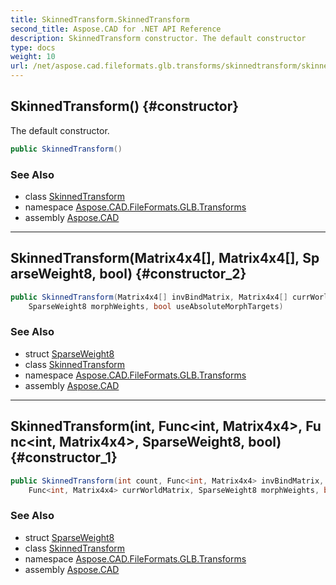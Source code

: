 ```yaml
---
title: SkinnedTransform.SkinnedTransform
second_title: Aspose.CAD for .NET API Reference
description: SkinnedTransform constructor. The default constructor
type: docs
weight: 10
url: /net/aspose.cad.fileformats.glb.transforms/skinnedtransform/skinnedtransform/
---
```

## SkinnedTransform() {#constructor}

The default constructor.

```csharp
public SkinnedTransform()
```

### See Also

* class [SkinnedTransform](../)
* namespace [Aspose.CAD.FileFormats.GLB.Transforms](../../skinnedtransform/)
* assembly [Aspose.CAD](../../../)

---

## SkinnedTransform(Matrix4x4[], Matrix4x4[], SparseWeight8, bool) {#constructor_2}

```csharp
public SkinnedTransform(Matrix4x4[] invBindMatrix, Matrix4x4[] currWorldMatrix, 
    SparseWeight8 morphWeights, bool useAbsoluteMorphTargets)
```

### See Also

* struct [SparseWeight8](../../sparseweight8/)
* class [SkinnedTransform](../)
* namespace [Aspose.CAD.FileFormats.GLB.Transforms](../../skinnedtransform/)
* assembly [Aspose.CAD](../../../)

---

## SkinnedTransform(int, Func&lt;int, Matrix4x4&gt;, Func&lt;int, Matrix4x4&gt;, SparseWeight8, bool) {#constructor_1}

```csharp
public SkinnedTransform(int count, Func<int, Matrix4x4> invBindMatrix, 
    Func<int, Matrix4x4> currWorldMatrix, SparseWeight8 morphWeights, bool useAbsoluteMorphTargets)
```

### See Also

* struct [SparseWeight8](../../sparseweight8/)
* class [SkinnedTransform](../)
* namespace [Aspose.CAD.FileFormats.GLB.Transforms](../../skinnedtransform/)
* assembly [Aspose.CAD](../../../)


